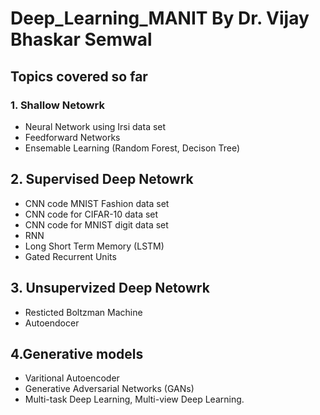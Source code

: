 # Deep_Learning_MANIT By Dr. Vijay Bhaskar Semwal
## Topics covered so far
### 1. Shallow Netowrk 
* Neural Network using Irsi data set
* Feedforward Networks
* Ensemable Learning (Random Forest, Decison Tree)
## 2. Supervised Deep Netowrk 
- CNN code MNIST Fashion data set
- CNN code for CIFAR-10 data set
- CNN code for MNIST digit data set
-  RNN
- Long Short Term Memory (LSTM)
-  Gated Recurrent Units
## 3. Unsupervized Deep Netowrk 
* Resticted Boltzman Machine
* Autoendocer
## 4.Generative models
- Varitional Autoencoder
- Generative Adversarial Networks (GANs)
- Multi-task Deep Learning, Multi-view Deep Learning.
